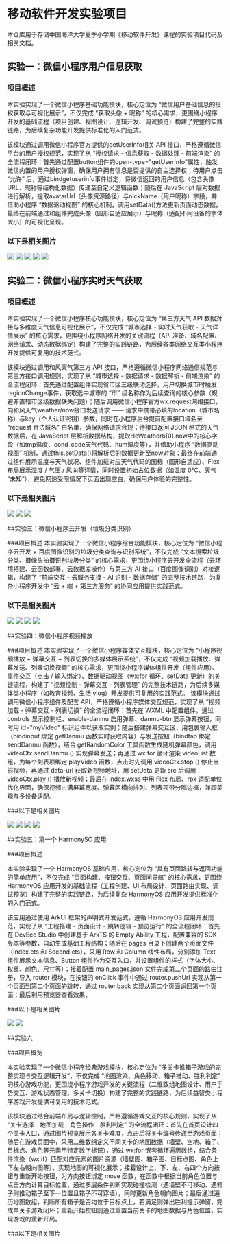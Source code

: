 # 移动软件开发实验项目

本仓库用于存储中国海洋大学夏季小学期《移动软件开发》课程的实验项目代码及相关文档。

## 实验一：微信小程序用户信息获取

### 项目概述
本实验实现了一个微信小程序基础功能模块，核心定位为 “微信用户基础信息的授权获取与可视化展示”，不仅完成 “获取头像 + 昵称” 的核心需求，更围绕小程序开发的基础流程（项目创建、视图设计、逻辑开发、调试预览）构建了完整的实践链路，为后续复杂功能开发提供标准化的入门范式。

该模块通过调用微信小程序官方提供的getUserInfo相关 API 接口，严格遵循微信平台的用户授权规范，实现了从 “授权请求 - 信息获取 - 数据处理 - 前端渲染” 的全流程闭环：首先通过配置button组件的open-type="getUserInfo"属性，触发微信内置的用户授权弹窗，确保用户拥有信息是否提供的自主选择权；待用户点击 “允许” 后，通过bindgetuserinfo事件绑定，将微信返回的用户信息（包含头像 URL、昵称等结构化数据）传递至自定义逻辑函数；随后在 JavaScript 层对数据进行解析，提取avatarUrl（头像资源路径）与nickName（用户昵称）字段，并借助小程序 “数据驱动视图” 的核心机制，调用setData()方法更新页面动态数据，最终在前端通过<image>和<text>组件完成头像（圆形自适应展示）与昵称（适配不同设备的字体大小）的可视化呈现。

### 以下是相关图片
![](https://github.com/nobody45678/-/blob/main/image/%E5%AE%9E%E9%AA%8C%E4%B8%80/%E5%B1%8F%E5%B9%95%E6%88%AA%E5%9B%BE%202025-08-25%20203509.png)
![](https://github.com/nobody45678/-/blob/main/image/%E5%AE%9E%E9%AA%8C%E4%B8%80/%E5%B1%8F%E5%B9%95%E6%88%AA%E5%9B%BE%202025-08-25%20203605.png)
![](https://github.com/nobody45678/-/blob/main/image/%E5%AE%9E%E9%AA%8C%E4%B8%80/%E5%B1%8F%E5%B9%95%E6%88%AA%E5%9B%BE%202025-08-25%20203646.png)
![](https://github.com/nobody45678/-/blob/main/image/%E5%AE%9E%E9%AA%8C%E4%B8%80/%E5%B1%8F%E5%B9%95%E6%88%AA%E5%9B%BE%202025-08-25%20203701.png)
![](https://github.com/nobody45678/-/blob/main/image/%E5%AE%9E%E9%AA%8C%E4%B8%80/%E5%B1%8F%E5%B9%95%E6%88%AA%E5%9B%BE%202025-08-25%20203714.png)

## 实验二：微信小程序实时天气获取

### 项目概述
本实验实现了一个微信小程序核心功能模块，核心定位为 “第三方天气 API 数据对接与多维度天气信息可视化展示”，不仅完成 “城市选择 - 实时天气获取 - 天气详情展示” 的核心需求，更围绕小程序网络开发的关键流程（API 准备、域名配置、网络请求、动态数据绑定）构建了完整的实践链路，为后续各类网络交互类小程序开发提供可复用的技术范式。

该模块通过调用和风天气第三方 API 接口，严格遵循微信小程序网络通信规范与第三方接口调用规则，实现了从 “城市选择 - 数据请求 - 数据解析 - 前端渲染” 的全流程闭环：首先通过配置<picker mode="region">组件实现省市区三级联动选择，用户切换城市时触发regionChange事件，获取选中城市的 “市” 级名称作为后续查询的核心参数（规避非直辖市区级数据缺失问题）；随后调用微信小程序官方wx.request网络接口，向和风天气weather/now接口发送请求 —— 请求中携带必填的location（城市名称）与key（个人认证密钥）参数，同时在小程序后台提前配置接口域名至 “request 合法域名” 白名单，确保网络请求合规；待接口返回 JSON 格式的天气数据后，在 JavaScript 层解析数据结构，提取HeWeather6[0].now中的核心字段（如tmp温度、cond_code天气代码、hum湿度等），并借助小程序 “数据驱动视图” 机制，通过this.setData()将解析后的数据更新至now对象；最终在前端通过<text>组件展示温度与天气状况、<image>组件加载对应天气代码的图标（圆形自适应）、<view>Flex 布局展示湿度 / 气压 / 风向等详情，同时设置初始占位数据（如温度 0℃、天气 “未知”），避免网速受限情况下页面出现空白，确保用户体验的完整性。

### 以下是相关图片
![](https://github.com/nobody45678/-/blob/main/image/%E5%AE%9E%E9%AA%8C%E4%BA%8C/%E5%B1%8F%E5%B9%95%E6%88%AA%E5%9B%BE%202025-08-26%20112540.png)
![](https://github.com/nobody45678/-/blob/main/image/%E5%AE%9E%E9%AA%8C%E4%BA%8C/%E5%B1%8F%E5%B9%95%E6%88%AA%E5%9B%BE%202025-08-26%20112549.png)
![](https://github.com/nobody45678/-/blob/main/image/%E5%AE%9E%E9%AA%8C%E4%BA%8C/%E5%B1%8F%E5%B9%95%E6%88%AA%E5%9B%BE%202025-08-26%20112606.png)

##实验三：微信小程序云开发（垃圾分类识别）

###项目概述
本实验实现了一个微信小程序综合功能模块，核心定位为 “微信小程序云开发 + 百度图像识别的垃圾分类查询与识别系统”，不仅完成 “文本搜索垃圾分类、摄像头拍摄识别垃圾分类” 的核心需求，更围绕小程序云开发全流程（云环境搭建、云函数部署、云数据库操作）与第三方 AI 接口（百度图像识别）对接逻辑，构建了 “前端交互 - 云服务支撑 - AI 识别 - 数据存储” 的完整技术链路，为复杂小程序开发中 “云 + 端 + 第三方服务” 的协同应用提供实践范式。

### 以下是相关图片
![](https://github.com/nobody45678/-/blob/main/image/%E5%AE%9E%E9%AA%8C%E4%B8%89/38daf263943e9bdd95e998dab1ab0db1.jpg?raw=true)
![](https://github.com/nobody45678/-/blob/main/image/%E5%AE%9E%E9%AA%8C%E4%B8%89/da11c48354a45f20be9fd6d09198e001.jpg?raw=true)
![](https://github.com/nobody45678/-/blob/main/image/%E5%AE%9E%E9%AA%8C%E4%B8%89/%E5%B1%8F%E5%B9%95%E6%88%AA%E5%9B%BE%202025-09-01%20164847.png?raw=true)
![](https://github.com/nobody45678/-/blob/main/image/%E5%AE%9E%E9%AA%8C%E4%B8%89/%E5%B1%8F%E5%B9%95%E6%88%AA%E5%9B%BE%202025-09-01%20164905.png?raw=true)

##实验四：微信小程序视频播放​

###项目概述​
本实验实现了一个微信小程序媒体交互模块，核心定位为 “小程序视频播放 + 弹幕交互 + 列表切换的多媒体展示系统”，不仅完成 “视频加载播放、弹幕发送、列表切换视频” 的核心需求，更围绕小程序媒体组件开发（组件应用）、事件交互（点击 / 输入绑定）、数据驱动视图（wx:for 循环、setData 更新）的关键流程，构建了 “视频控制 - 弹幕交互 - 列表管理” 的完整技术链路，为后续多媒体类小程序（如教育视频、生活 vlog）开发提供可复用的实践范式。​
该模块通过调用微信小程序组件及配套 API，严格遵循小程序媒体交互规范，实现了从 “视频加载 - 弹幕交互 - 列表切换” 的全流程闭环：首先在 WXML 中配置组件，通过 controls 显示控制栏、enable-danmu 启用弹幕、danmu-btn 显示弹幕按钮，同时用 id="myVideo" 标识组件以获取实例；随后搭建弹幕交互区，用包裹输入框（bindinput 绑定 getDanmu 函数实时获取内容）与发送按钮（bindtap 绑定 sendDanmu 函数），结合 getRandomColor 工具函数生成随机弹幕颜色，调用 videoCtx.sendDanmu () 实现弹幕发送；再通过 wx:for 循环渲染 videoList 数组，为每个列表项绑定 playVideo 函数，点击时先调用 videoCtx.stop () 停止当前视频，再通过 data-url 获取新视频地址，用 setData 更新 src 后调用 videoCtx.play () 播放新视频；最后在 index.wxss 中用 Flex 布局、rpx 适配单位优化界面，确保视频占满屏幕宽度、弹幕区横向排列、列表项带分隔边框，兼顾美观与多设备适配。

###以下是相关图片


![](https://github.com/nobody45678/-/blob/main/image/%E5%AE%9E%E9%AA%8C%E5%9B%9B/%E5%B1%8F%E5%B9%95%E6%88%AA%E5%9B%BE%202025-09-02%20152047.png?raw=true)
![](https://github.com/nobody45678/-/blob/main/image/%E5%AE%9E%E9%AA%8C%E5%9B%9B/%E5%B1%8F%E5%B9%95%E6%88%AA%E5%9B%BE%202025-09-02%20152144.png?raw=true)
![](https://github.com/nobody45678/-/blob/main/image/%E5%AE%9E%E9%AA%8C%E5%9B%9B/%E5%B1%8F%E5%B9%95%E6%88%AA%E5%9B%BE%202025-09-02%20152224.png?raw=true)
![](https://github.com/nobody45678/-/blob/main/image/%E5%AE%9E%E9%AA%8C%E5%9B%9B/%E5%B1%8F%E5%B9%95%E6%88%AA%E5%9B%BE%202025-09-02%20152252.png?raw=true)


##实验五：第一个 HarmonySO 应用

###项目概述

本实验实现了一个 HarmonyOS 基础应用，核心定位为 “具有页面跳转与返回功能的简单应用”，不仅完成 “页面构建、按钮交互、页面间导航” 的核心需求，更围绕 HarmonyOS 应用开发的基础流程（工程创建、UI 布局设计、页面路由实现、调试预览）构建了完整的实践链路，为后续复杂 HarmonyOS 应用开发提供标准化的入门范式。

该应用通过使用 ArkUI 框架的声明式开发范式，遵循 HarmonyOS 应用开发规范，实现了从 “工程搭建 - 页面设计 - 跳转逻辑 - 预览运行” 的全流程闭环：首先在 DevEco Studio 中创建基于 ArkTS 的 Empty Ability 工程，配置兼容的 SDK 版本等参数，自动生成基础工程结构；随后在 pages 目录下创建两个页面文件（Index.ets 和 Second.ets），采用 Row 和 Column 线性布局，分别添加 Text 组件展示文本信息、Button 组件作为交互入口，并设置组件的样式（字体大小、权重、颜色、尺寸等）；接着配置 main_pages.json 文件完成第二个页面的路由注册，导入 router 模块，在按钮的 onClick 事件中通过 router.pushUrl 实现从第一个页面到第二个页面的跳转，通过 router.back 实现从第二个页面返回第一个页面；最后利用预览器查看效果，

###以下是相关图片

![](https://github.com/nobody45678/-/blob/main/image/%E5%AE%9E%E9%AA%8C%E4%BA%94/%E5%B1%8F%E5%B9%95%E6%88%AA%E5%9B%BE%202025-09-08%20144553.png?raw=true)
![](https://github.com/nobody45678/-/blob/main/image/%E5%AE%9E%E9%AA%8C%E4%BA%94/%E5%B1%8F%E5%B9%95%E6%88%AA%E5%9B%BE%202025-09-08%20144557.png?raw=true)


##实验六

###项目概览

本实验实现了一个微信小程序经典游戏模块，核心定位为 “多关卡推箱子游戏的完整实现与交互逻辑开发”，不仅完成 “地图渲染、角色移动、箱子推动、胜利判定” 的核心游戏功能，更围绕小程序游戏开发的关键流程（二维数组地图设计、用户手势交互、游戏状态管理、多关卡切换）构建了完整的实践链路，为后续益智类小程序游戏开发提供可复用的技术范式。

该模块通过结合前端布局与逻辑控制，严格遵循游戏交互的核心规则，实现了从 “关卡选择 - 地图加载 - 角色操作 - 胜利判定” 的全流程闭环：首先在首页设计四个关卡入口，通过图片预览展示各关卡难度，点击后将关卡编号传递至游戏页面；随后在游戏页面中，采用二维数组定义不同关卡的地图数据（墙壁、空地、箱子、目标点、角色等元素用特定数字标识），通过 wx:for 嵌套循环遍历数组，结合条件渲染（wx:if）匹配对应元素的图片资源（墙壁图、箱子图、目标点图、角色上下左右朝向图等），实现地图的可视化展示；接着设计上、下、左、右四个方向按钮与重新开始按钮，为方向按钮绑定 move 函数，在函数中根据当前角色位置与点击方向计算目标位置，通过多层条件判断实现碰撞检测（遇墙壁不可移动、遇箱子则推动箱子至下一位置且箱子不可穿墙），同时更新角色朝向图片；最后通过遍历地图数组，判断所有箱子是否均位于目标点上，若满足则弹出胜利提示弹窗，完成单关卡游戏闭环；重新开始按钮则通过重置当前关卡的地图数据与角色位置，实现游戏的重新开局。

###以下是相关图片

